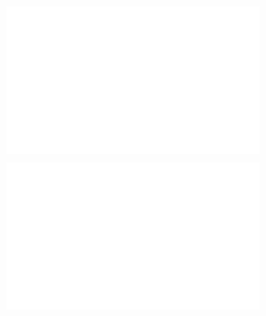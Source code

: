 ![](https://github.com/bagaskarawg/github-stats/blob/master/generated/overview.svg)

![](https://github.com/bagaskarawg/github-stats/blob/master/generated/languages.svg)

